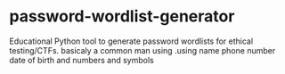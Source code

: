 # password-wordlist-generator
Educational Python tool to generate password wordlists for ethical testing/CTFs. basicaly a common man using .using name phone number date of birth and numbers and symbols
